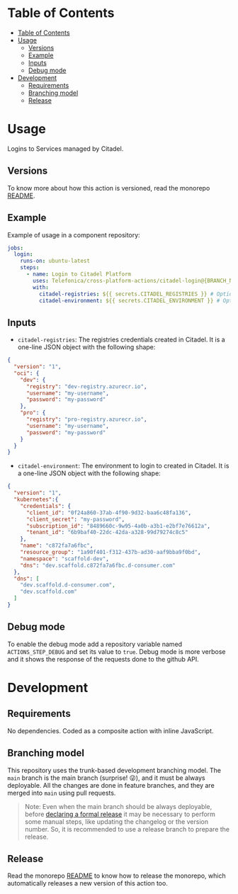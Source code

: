 # Table of Contents
<!-- TOC -->

- [Table of Contents](#table-of-contents)
- [Usage](#usage)
  - [Versions](#versions)
  - [Example](#example)
  - [Inputs](#inputs)
  - [Debug mode](#debug-mode)
- [Development](#development)
  - [Requirements](#requirements)
  - [Branching model](#branching-model)
  - [Release](#release)

<!-- /TOC -->

# Usage

Logins to Services managed by Citadel.

## Versions

To know more about how this action is versioned, read the monorepo [README](../README.md#versions).

## Example

Example of usage in a component repository:

```yaml
jobs:
  login:
    runs-on: ubuntu-latest
    steps:
      - name: Login to Citadel Platform
        uses: Telefonica/cross-platform-actions/citadel-login@{BRANCH_NAME|VERSION}
        with:
          citadel-registries: ${{ secrets.CITADEL_REGISTRIES }} # Optional
          citadel-environment: ${{ secrets.CITADEL_ENVIRONMENT }} # Optional
```

## Inputs

- `citadel-registries`: The registries credentials created in Citadel. It is a one-line JSON object with the following shape:
```json
{
  "version": "1",
  "oci": {
    "dev": {
      "registry": "dev-registry.azurecr.io",
      "username": "my-username",
      "password": "my-password"
    },
    "pro": {
      "registry": "pro-registry.azurecr.io",
      "username": "my-username",
      "password": "my-password"
    }
  }
}
```
- `citadel-environment`: The environment to login to created in Citadel. It is a one-line JSON object with the following shape:
```json
{
  "version": "1",
  "kubernetes":{
    "credentials": {
      "client_id": "0f24a860-37ab-4f90-9d32-baa6c48fa136",
      "client_secret": "my-password",
      "subscription_id": "8489660c-9w95-4a0b-a3b1-e2bf7e76612a",
      "tenant_id": "6b9baf40-22dc-42da-a328-99d79274c8c5"
    },
    "name": "c872fa7a6fbc",
    "resource_group": "1a90f401-f312-437b-ad30-aaf9bba9f0bd",
    "namespace": "scaffold-dev",
    "dns": "dev.scaffold.c872fa7a6fbc.d-consumer.com"
  },
  "dns": [
    "dev.scaffold.d-consumer.com",
    "dev.scaffold.com"
  ]
}
```

## Debug mode

To enable the debug mode add a repository variable named `ACTIONS_STEP_DEBUG` and set its value to `true`. Debug mode is more verbose and it shows the response of the requests done to the github API.

# Development

## Requirements

No dependencies. Coded as a composite action with inline JavaScript.

## Branching model

This repository uses the trunk-based development branching model. The `main` branch is the main branch (surprise! 😜), and it must be always deployable. All the changes are done in feature branches, and they are merged into `main` using pull requests.

> Note: Even when the main branch should be always deployable, before [declaring a formal release](#release) it may be necessary to perform some manual steps, like updating the changelog or the version number. So, it is recommended to use a release branch to prepare the release.

## Release

Read the monorepo [README](../README.md#release) to know how to release the monorepo, which automatically releases a new version of this action too.
